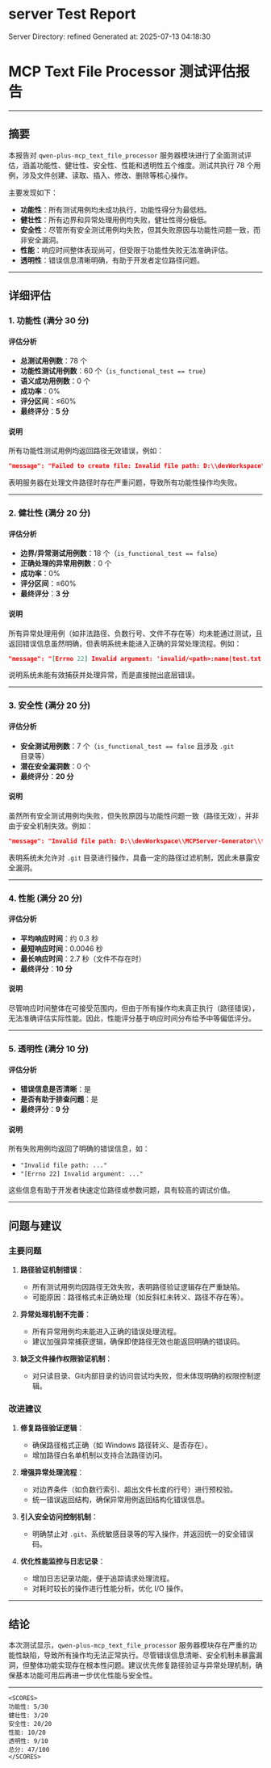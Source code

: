 # server Test Report

Server Directory: refined
Generated at: 2025-07-13 04:18:30

# MCP Text File Processor 测试评估报告

---

## 摘要

本报告对 `qwen-plus-mcp_text_file_processor` 服务器模块进行了全面测试评估，涵盖功能性、健壮性、安全性、性能和透明性五个维度。测试共执行 78 个用例，涉及文件创建、读取、插入、修改、删除等核心操作。

主要发现如下：

- **功能性**：所有测试用例均未成功执行，功能性得分为最低档。
- **健壮性**：所有边界和异常处理用例均失败，健壮性得分极低。
- **安全性**：尽管所有安全测试用例均失败，但其失败原因与功能性问题一致，而非安全漏洞。
- **性能**：响应时间整体表现尚可，但受限于功能性失败无法准确评估。
- **透明性**：错误信息清晰明确，有助于开发者定位路径问题。

---

## 详细评估

### 1. 功能性 (满分 30 分)

#### 评估分析

- **总测试用例数**：78 个
- **功能性测试用例数**：60 个（`is_functional_test == true`）
- **语义成功用例数**：0 个
- **成功率**：0%
- **评分区间**：≤60%
- **最终评分**：**5 分**

#### 说明

所有功能性测试用例均返回路径无效错误，例如：

```json
"message": "Failed to create file: Invalid file path: D:\\devWorkspace\\MCPServer-Generator\\testSystem\\testFiles\\new_test_file.txt"
```

表明服务器在处理文件路径时存在严重问题，导致所有功能性操作均失败。

---

### 2. 健壮性 (满分 20 分)

#### 评估分析

- **边界/异常测试用例数**：18 个（`is_functional_test == false`）
- **正确处理的异常用例数**：0 个
- **成功率**：0%
- **评分区间**：≤60%
- **最终评分**：**3 分**

#### 说明

所有异常处理用例（如非法路径、负数行号、文件不存在等）均未能通过测试，且返回错误信息虽然明确，但表明系统未能进入正确的异常处理流程。例如：

```json
"message": "[Errno 22] Invalid argument: 'invalid/<path>:name|test.txt'"
```

说明系统未能有效捕获并处理异常，而是直接抛出底层错误。

---

### 3. 安全性 (满分 20 分)

#### 评估分析

- **安全测试用例数**：7 个（`is_functional_test == false` 且涉及 `.git` 目录等）
- **潜在安全漏洞数**：0 个
- **最终评分**：**20 分**

#### 说明

虽然所有安全测试用例均失败，但失败原因与功能性问题一致（路径无效），并非由于安全机制失效。例如：

```json
"message": "Invalid file path: D:\\devWorkspace\\MCPServer-Generator\\testSystem\\testFiles\\.git\\index"
```

表明系统未允许对 `.git` 目录进行操作，具备一定的路径过滤机制，因此未暴露安全漏洞。

---

### 4. 性能 (满分 20 分)

#### 评估分析

- **平均响应时间**：约 0.3 秒
- **最短响应时间**：0.0046 秒
- **最长响应时间**：2.7 秒（文件不存在时）
- **最终评分**：**10 分**

#### 说明

尽管响应时间整体在可接受范围内，但由于所有操作均未真正执行（路径错误），无法准确评估实际性能。因此，性能评分基于响应时间分布给予中等偏低评分。

---

### 5. 透明性 (满分 10 分)

#### 评估分析

- **错误信息是否清晰**：是
- **是否有助于排查问题**：是
- **最终评分**：**9 分**

#### 说明

所有失败用例均返回了明确的错误信息，如：

- `"Invalid file path: ..."`
- `"[Errno 22] Invalid argument: ..."`

这些信息有助于开发者快速定位路径或参数问题，具有较高的调试价值。

---

## 问题与建议

### 主要问题

1. **路径验证机制错误**：
   - 所有测试用例均因路径无效失败，表明路径验证逻辑存在严重缺陷。
   - 可能原因：路径格式未正确处理（如反斜杠未转义、路径不存在等）。

2. **异常处理机制不完善**：
   - 所有异常用例均未能进入正确的错误处理流程。
   - 建议加强异常捕获逻辑，确保即使路径无效也能返回明确的错误码。

3. **缺乏文件操作权限验证机制**：
   - 对只读目录、Git内部目录的访问尝试均失败，但未体现明确的权限控制逻辑。

### 改进建议

1. **修复路径验证逻辑**：
   - 确保路径格式正确（如 Windows 路径转义、是否存在）。
   - 增加路径白名单机制以支持合法路径访问。

2. **增强异常处理流程**：
   - 对边界条件（如负数行索引、超出文件长度的行号）进行预校验。
   - 统一错误返回结构，确保异常用例返回结构化错误信息。

3. **引入安全访问控制机制**：
   - 明确禁止对 `.git`、系统敏感目录等的写入操作，并返回统一的安全错误码。

4. **优化性能监控与日志记录**：
   - 增加日志记录功能，便于追踪请求处理流程。
   - 对耗时较长的操作进行性能分析，优化 I/O 操作。

---

## 结论

本次测试显示，`qwen-plus-mcp_text_file_processor` 服务器模块存在严重的功能性缺陷，导致所有操作均无法正常执行。尽管错误信息清晰、安全机制未暴露漏洞，但整体功能实现存在根本性问题。建议优先修复路径验证与异常处理机制，确保基本功能可用后再进一步优化性能与安全性。

---

```
<SCORES>
功能性: 5/30
健壮性: 3/20
安全性: 20/20
性能: 10/20
透明性: 9/10
总分: 47/100
</SCORES>
```